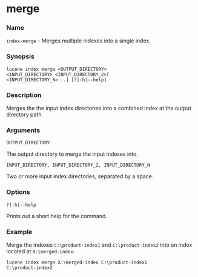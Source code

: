 # merge

### Name

`index-merge` - Merges multiple indexes into a single index.

### Synopsis

<code>lucene index merge \<OUTPUT_DIRECTORY> \<INPUT_DIRECTORY> \<INPUT_DIRECTORY_2>[ \<INPUT_DIRECTORY_N>...] [?|-h|--help]</code>

### Description

Merges the the input index directories into a combined index at the output directory path.

### Arguments

`OUTPUT_DIRECTORY`

The output directory to merge the input indexes into.

`INPUT_DIRECTORY, INPUT_DIRECTORY_2, INPUT_DIRECTORY_N`

Two or more input index directories, separated by a space.

### Options

`?|-h|--help`

Prints out a short help for the command.

### Example

Merge the indexes `C:\product-index1` and `C:\product-index2` into an index located at `X:\merged-index`:

<code>lucene index merge X:\merged-index C:\product-index1 C:\product-index2</code>

